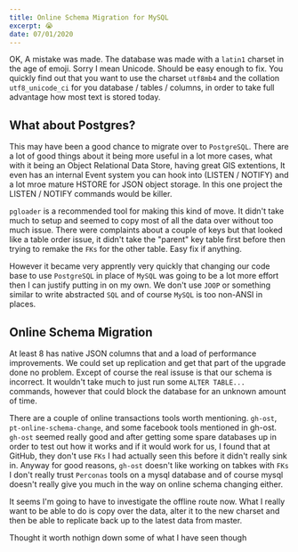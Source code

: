```yaml
---
title: Online Schema Migration for MySQL
excerpt: 😭
date: 07/01/2020
---
```


OK, A mistake was made. The database was made with a `latin1` charset in the age of emoji. Sorry I mean Unicode. Should be easy enough to fix. You quickly find out that you want to use the charset `utf8mb4` and the collation `utf8_unicode_ci` for you database / tables / columns, in order to take full advantage how most text is stored today.

## What about Postgres?

This may have been a good chance to migrate over to `PostgreSQL`. There are a lot of good things about it being more useful in a lot more cases, what with it being an Object Relational Data Store, having great GIS extentions, It even has an internal Event system you can hook into (LISTEN / NOTIFY) and a lot mroe mature HSTORE for JSON object storage. In this one project the LISTEN / NOTIFY commands would be killer.

`pgloader` is a recommended tool for making this kind of move. It didn't take much to setup and seemed to copy most of all the data over without too much issue. There were complaints about a couple of keys but that looked like a table order issue, it didn't take the "parent" key table first before then trying to remake the `FKs` for the other table. Easy fix if anything.

However it became very apprently very quickly that changing our code base to use `PostgreSQL` in place of `MySQL` was going to be a lot more effort then I can justify putting in on my own. We don't use `JOOP` or something similar to write abstracted `SQL` and of course `MySQL` is too non-ANSI in places.

## Online Schema Migration

At least 8 has native JSON columns that and a load of performance improvements. We could set up replication and get that part of the upgrade done no problem. Except of course the real issuse is that our schema is incorrect. It  wouldn't take much to just run some `ALTER TABLE...` commands, however that could block the database for an unknown amount of time. 

There are a couple of online transactions tools worth mentioning. `gh-ost`, `pt-online-schema-change`, and some facebook tools mentioned in gh-ost. `gh-ost` seemed really good and after getting some spare databases up in order to test out how it works and if it would work for us, I found that at GitHub, they don't use `FKs` I had actually seen this before it didn't really sink in. Anyway for good reasons, `gh-ost` doesn't like working on tabkes with `FKs` I don't really trust `Perconas` tools on a mysql database and of course mysql doesn't really give you much in the way on online schema changing either.

It seems I'm going to have to investigate the offline route now. What I really want to be able to do is copy over the data, alter it to the new charset and then be able to replicate back up to the latest data from master. 

Thought it worth nothign down some of what I have seen though
